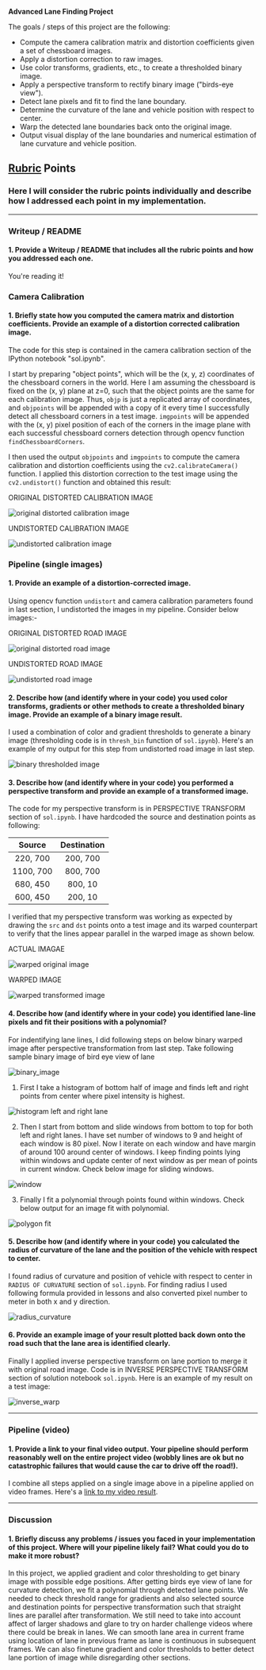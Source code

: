 **Advanced Lane Finding Project**

The goals / steps of this project are the following:

* Compute the camera calibration matrix and distortion coefficients given a set of chessboard images.
* Apply a distortion correction to raw images.
* Use color transforms, gradients, etc., to create a thresholded binary image.
* Apply a perspective transform to rectify binary image ("birds-eye view").
* Detect lane pixels and fit to find the lane boundary.
* Determine the curvature of the lane and vehicle position with respect to center.
* Warp the detected lane boundaries back onto the original image.
* Output visual display of the lane boundaries and numerical estimation of lane curvature and vehicle position.

[//]: # (Image References)

[image1]: ./output_images/distort.png "distored calibration image"
[image2]: ./output_images/cal1.png "undistorted camera calibration image"
[image3]: ./output_images/distort_lane.png "distorted road image"
[image4]: ./output_images/cal2.png "undistorted road image"
[image5]: ./output_images/binary.png "binary thresholded image"
[image6]: ./output_images/warp_original.png "warped original image"
[image7]: ./output_images/warp_perspective.png "warped transformed image"
[image8]: ./output_images/histogram.png "histogram"
[image9]: ./output_images/window.png "window for lane detection"
[image10]: ./output_images/poly.png "polygon fit in lane curvature"
[image11]: ./output_images/radius.PNG "radius equation"
[image12]: ./output_images/inverse.png "inverse perspective of detected lane back to orignal image"
[image13]: ./output_images/binary_warp.png "binary perspective transformation"
[video1]: ./project_output.mp4 "Video"

## [Rubric](https://review.udacity.com/#!/rubrics/571/view) Points

### Here I will consider the rubric points individually and describe how I addressed each point in my implementation.  

---

### Writeup / README

#### 1. Provide a Writeup / README that includes all the rubric points and how you addressed each one. 

You're reading it!

### Camera Calibration

#### 1. Briefly state how you computed the camera matrix and distortion coefficients. Provide an example of a distortion corrected calibration image.

The code for this step is contained in the camera calibration section of the IPython notebook "sol.ipynb".  

I start by preparing "object points", which will be the (x, y, z) coordinates of the chessboard corners in the world. Here I am assuming the chessboard is fixed on the (x, y) plane at z=0, such that the object points are the same for each calibration image.  Thus, `objp` is just a replicated array of coordinates, and `objpoints` will be appended with a copy of it every time I successfully detect all chessboard corners in a test image.  `imgpoints` will be appended with the (x, y) pixel position of each of the corners in the image plane with each successful chessboard corners detection through opencv function `findChessboardCorners`.  

I then used the output `objpoints` and `imgpoints` to compute the camera calibration and distortion coefficients using the `cv2.calibrateCamera()` function.  I applied this distortion correction to the test image using the `cv2.undistort()` function and obtained this result:

ORIGINAL DISTORTED CALIBRATION IMAGE

![original distorted calibration image][image1]

UNDISTORTED CALIBRATION IMAGE

![undistorted calibration image][image2]


### Pipeline (single images)

#### 1. Provide an example of a distortion-corrected image.

Using opencv function `undistort` and camera calibration parameters found in last section, I undistorted the images in my pipeline. Consider below images:-

ORIGINAL DISTORTED ROAD IMAGE

![original distorted road image][image3]

UNDISTORTED ROAD IMAGE

![undistorted road image][image4]


#### 2. Describe how (and identify where in your code) you used color transforms, gradients or other methods to create a thresholded binary image.  Provide an example of a binary image result.

I used a combination of color and gradient thresholds to generate a binary image (thresholding code is in `thresh_bin` function of `sol.ipynb`). Here's an example of my output for this step from undistorted road image in last step.

![binary thresholded image][image5]

#### 3. Describe how (and identify where in your code) you performed a perspective transform and provide an example of a transformed image.

The code for my perspective transform is in PERSPECTIVE TRANSFORM section of `sol.ipynb`. I have hardcoded the source and destination points as following:  

| Source        | Destination   | 
|:-------------:|:-------------:| 
| 220, 700      | 200, 700      | 
| 1100, 700     | 800, 700      |
| 680, 450      | 800, 10       |
| 600, 450      | 200, 10       |

I verified that my perspective transform was working as expected by drawing the `src` and `dst` points onto a test image and its warped counterpart to verify that the lines appear parallel in the warped image as shown below.

ACTUAL IMAGAE    

![warped original image][image6]

WARPED IMAGE    

![warped transformed image][image7]

#### 4. Describe how (and identify where in your code) you identified lane-line pixels and fit their positions with a polynomial?

For indentifying lane lines, I did following steps on below binary warped image after perspective transformation from last step. Take following sample binary image of bird eye view of lane   

![binary_image][image13]


1) First I take a histogram of bottom half of image and finds left and right points from center where pixel intensity is highest.

![histogram left and right lane][image8]

2) Then I start from bottom and slide windows from bottom to top for both left and right lanes. I have set number of windows to 9 and height of each window is 80 pixel. Now I iterate on each window and have margin of around 100 around center of windows. I keep finding points lying within windows and update center of next window as per mean of points in current window. Check below image for sliding windows.

![window][image9]

3) Finally I fit a polynomial through points found within windows. Check below output for an image fit with polynomial. 

![polygon fit][image10]


#### 5. Describe how (and identify where in your code) you calculated the radius of curvature of the lane and the position of the vehicle with respect to center.

I found radius of curvature and position of vehicle with respect to center in `RADIUS OF CURVATURE` section of `sol.ipynb`. For finding radius I used following formula provided in lessons and also converted pixel number to meter in both x and y direction.   

![radius_curvature][image11]

#### 6. Provide an example image of your result plotted back down onto the road such that the lane area is identified clearly.

Finally I applied inverse perspective transform on lane portion to merge it with original road image. Code is in INVERSE PERSPECTIVE TRANSFORM section of solution notebook `sol.ipynb`. Here is an example of my result on a test image:

![inverse_warp][image12]

---

### Pipeline (video)

#### 1. Provide a link to your final video output.  Your pipeline should perform reasonably well on the entire project video (wobbly lines are ok but no catastrophic failures that would cause the car to drive off the road!).

I combine all steps applied on a single image above in a pipeline applied on video frames. Here's a [link to my video result](./project_output.mp4).

---

### Discussion

#### 1. Briefly discuss any problems / issues you faced in your implementation of this project.  Where will your pipeline likely fail?  What could you do to make it more robust?

In this project, we applied gradient and color thresholding to get binary image with possible edge positions. After getting birds eye view of lane for curvature detection, we fit a polynomial through detected lane points. We needed to check threshold range for gradients and also selected source and destination points for perspective transformation such that straight lines are parallel after transformation. We still need to take into account affect of larger shadows and glare to try on harder challenge videos where there could be break in lanes. We can smooth lane area in current frame using location of lane in previous frame as lane is continuous in subsequent frames. We can also finetune gradient and color thresholds to better detect lane portion of image while disregarding other sections.
